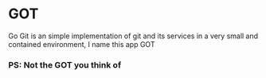 # GOT
Go Git is an simple implementation of git and its services in a very small and contained environment, I name this app GOT
### PS: Not the GOT you think of

